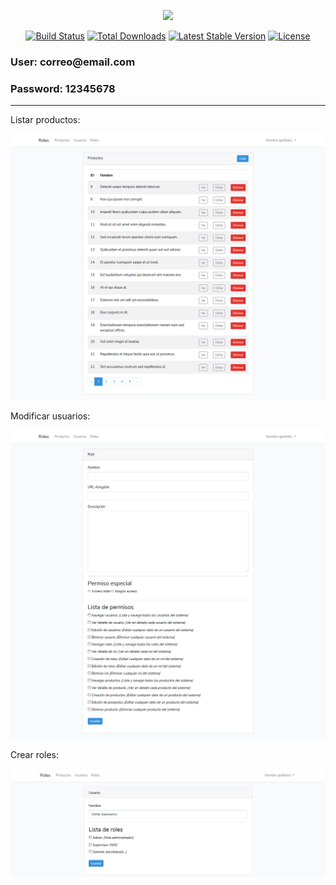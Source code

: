 <p align="center"><img src="https://laravel.com/assets/img/components/logo-laravel.svg"></p>

<p align="center">
<a href="https://travis-ci.org/laravel/framework"><img src="https://travis-ci.org/laravel/framework.svg" alt="Build Status"></a>
<a href="https://packagist.org/packages/laravel/framework"><img src="https://poser.pugx.org/laravel/framework/d/total.svg" alt="Total Downloads"></a>
<a href="https://packagist.org/packages/laravel/framework"><img src="https://poser.pugx.org/laravel/framework/v/stable.svg" alt="Latest Stable Version"></a>
<a href="https://packagist.org/packages/laravel/framework"><img src="https://poser.pugx.org/laravel/framework/license.svg" alt="License"></a>
</p>

<h3>User: correo@email.com</h3>
<h3>Password: 12345678</h3>
<hr>
<p>Listar productos:</p>
<p align="center"><img src="Screenshot_0.png"></p>

<p>Modificar usuarios:</p>
<p align="center"><img src="Screenshot_1.png"></p>

<p>Crear roles:</p>
<p align="center"><img src="Screenshot_2.png"></p>
